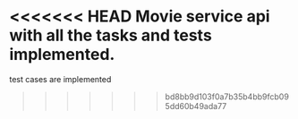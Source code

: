 <<<<<<< HEAD
Movie service api with all the tasks and tests implemented.
=======
test cases are implemented
>>>>>>> bd8bb9d103f0a7b35b4bb9fcb095dd60b49ada77
